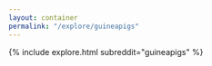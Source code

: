 ```yaml
---
layout: container
permalink: "/explore/guineapigs"
---
```


<link rel="stylesheet" type="text/css" href="/static/css/explore.css">
{% include explore.html subreddit="guineapigs" %}
